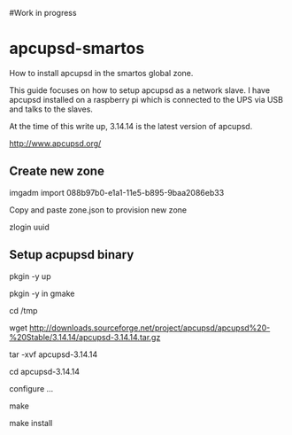 #Work in progress

# apcupsd-smartos
How to install apcupsd in the smartos global zone. 

This guide focuses on how to setup apcupsd as a network slave. I have apcupsd installed on a raspberry pi which is connected to the UPS via USB and talks to the slaves.

At the time of this write up, 3.14.14 is the latest version of apcupsd.

http://www.apcupsd.org/

## Create new zone

imgadm import 088b97b0-e1a1-11e5-b895-9baa2086eb33

Copy and paste zone.json to provision new zone

zlogin uuid

## Setup acpupsd binary

pkgin -y up

pkgin -y in gmake

cd /tmp

wget http://downloads.sourceforge.net/project/apcupsd/apcupsd%20-%20Stable/3.14.14/apcupsd-3.14.14.tar.gz

tar -xvf apcupsd-3.14.14

cd apcupsd-3.14.14

configure ...

make

make install

